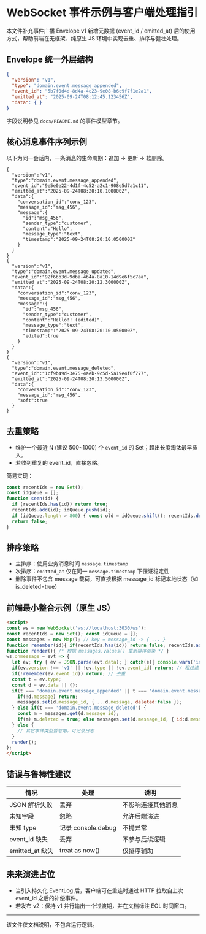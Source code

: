 # WebSocket 事件示例与客户端处理指引

本文件补充事件广播 Envelope v1 新增元数据 (event_id / emitted_at) 后的使用方式，帮助前端在无框架、纯原生 JS 环境中实现去重、排序与健壮处理。

## Envelope 统一外层结构
```json
{
  "version": "v1",
  "type": "domain.event.message_appended",
  "event_id": "5b7f0d4d-8d4a-4c23-9e08-b6c9f7f1e2a1",
  "emitted_at": "2025-09-24T08:12:45.123456Z",
  "data": { }
}
```
字段说明参见 `docs/README.md` 的事件模型章节。

## 核心消息事件序列示例
以下为同一会话内，一条消息的生命周期：追加 → 更新 → 软删除。
```jsonc
{
  "version":"v1",
  "type":"domain.event.message_appended",
  "event_id":"9e5e0e22-4d1f-4c52-a2c1-908e5d7a1c11",
  "emitted_at":"2025-09-24T08:20:10.100000Z",
  "data":{
    "conversation_id":"conv_123",
    "message_id":"msg_456",
    "message":{
      "id":"msg_456",
      "sender_type":"customer",
      "content":"Hello",
      "message_type":"text",
      "timestamp":"2025-09-24T08:20:10.050000Z"
    }
  }
}
{
  "version":"v1",
  "type":"domain.event.message_updated",
  "event_id":"92f6bb3d-9dba-4b4a-8a10-14d9e6f5c7aa",
  "emitted_at":"2025-09-24T08:20:12.300000Z",
  "data":{
    "conversation_id":"conv_123",
    "message_id":"msg_456",
    "message":{
      "id":"msg_456",
      "sender_type":"customer",
      "content":"Hello!! (edited)",
      "message_type":"text",
      "timestamp":"2025-09-24T08:20:10.050000Z",
      "edited":true
    }
  }
}
{
  "version":"v1",
  "type":"domain.event.message_deleted",
  "event_id":"1cf9b49d-3e75-4aeb-9c5d-5a19e4f0f777",
  "emitted_at":"2025-09-24T08:20:13.500000Z",
  "data":{
    "conversation_id":"conv_123",
    "message_id":"msg_456",
    "soft":true
  }
}
```

## 去重策略
- 维护一个最近 N (建议 500~1000) 个 `event_id` 的 Set；超出长度淘汰最早插入。
- 若收到重复的 event_id，直接忽略。

简易实现：
```js
const recentIds = new Set();
const idQueue = [];
function seen(id) {
  if (recentIds.has(id)) return true;
  recentIds.add(id); idQueue.push(id);
  if (idQueue.length > 800) { const old = idQueue.shift(); recentIds.delete(old); }
  return false;
}
```

## 排序策略
- 主排序：使用业务消息时间 `message.timestamp`
- 次排序：`emitted_at` 仅在同一 `message.timestamp` 下保证稳定性
- 删除事件不包含 message 载荷，可直接根据 message_id 标记本地状态（如 is_deleted=true）

## 前端最小整合示例（原生 JS）
```html
<script>
const ws = new WebSocket('ws://localhost:3030/ws');
const recentIds = new Set(); const idQueue = [];
const messages = new Map(); // key = message_id -> { ... }
function remember(id){ if(recentIds.has(id)) return false; recentIds.add(id); idQueue.push(id); if(idQueue.length>800){ const old=idQueue.shift(); recentIds.delete(old);} return true; }
function render(){ /* 根据 messages.values() 重新排序渲染 */ }
ws.onmessage = evt => {
  let ev; try { ev = JSON.parse(evt.data); } catch(e){ console.warn('invalid json', e); return; }
  if(ev.version !== 'v1' || !ev.type || !ev.event_id) return; // 粗过滤
  if(!remember(ev.event_id)) return; // 去重
  const t = ev.type;
  const d = ev.data || {};
  if(t === 'domain.event.message_appended' || t === 'domain.event.message_updated') {
    if(!d.message) return;
    messages.set(d.message_id, { ...d.message, deleted:false });
  } else if(t === 'domain.event.message_deleted') {
    const m = messages.get(d.message_id);
    if(m) m.deleted = true; else messages.set(d.message_id, { id:d.message_id, deleted:true });
  } else {
    // 其它事件类型暂忽略，可记录日志
  }
  render();
};
</script>
```

## 错误与鲁棒性建议
| 情况 | 处理 | 说明 |
|------|------|------|
| JSON 解析失败 | 丢弃 | 不影响连接其他消息 |
| 未知字段 | 忽略 | 允许后端演进 |
| 未知 type | 记录 console.debug | 不抛异常 |
| event_id 缺失 | 丢弃 | 不参与后续逻辑 |
| emitted_at 缺失 | treat as now() | 仅排序辅助 |

## 未来演进占位
- 当引入持久化 EventLog 后，客户端可在重连时通过 HTTP 拉取自上次 event_id 之后的补偿事件。
- 若发布 v2：保持 v1 并行输出一个过渡期，并在文档标注 EOL 时间窗口。

---
该文件仅文档说明，不包含运行逻辑。

